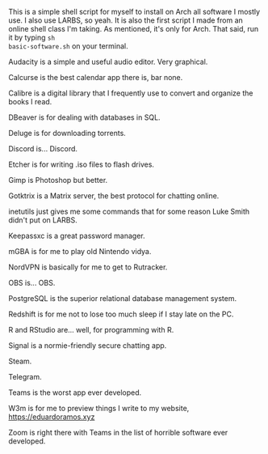 This is a simple shell script for myself to install on Arch all software I mostly use. I also use LARBS, so yeah. It is also the first script I made from an online shell class I'm taking. As mentioned, it's only for Arch. That said, run it by typing <code>sh basic-software.sh</code> on your terminal.

Audacity is a simple and useful audio editor. Very graphical.

Calcurse is the best calendar app there is, bar none.

Calibre is a digital library that I frequently use to convert and organize the books I read.

DBeaver is for dealing with databases in SQL.

Deluge is for downloading torrents.

Discord is... Discord.

Etcher is for writing .iso files to flash drives.

Gimp is Photoshop but better.

Gotktrix is a Matrix server, the best protocol for chatting online.

inetutils just gives me some commands that for some reason Luke Smith didn't put on LARBS.

Keepassxc is a great password manager.

mGBA is for me to play old Nintendo vidya.

NordVPN is basically for me to get to Rutracker.

OBS is... OBS.

PostgreSQL is the superior relational database management system.

Redshift is for me not to lose too much sleep if I stay late on the PC.

R and RStudio are... well, for programming with R.

Signal is a normie-friendly secure chatting app.

Steam.

Telegram.

Teams is the worst app ever developed.

W3m is for me to preview things I write to my website, https://eduardoramos.xyz

Zoom is right there with Teams in the list of horrible software ever developed.
